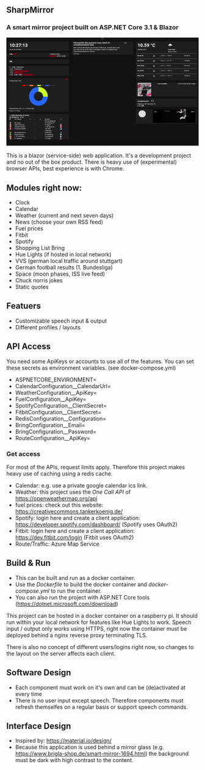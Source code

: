 ## SharpMirror
### A smart mirror project built on ASP.NET Core 3.1 & Blazor

![screenshot example](https://github.com/senj/SharpMirror/blob/master/Documentation/example_2.png "Screenhot example")

This is a blazor (service-side) web application.
It's a development project and no out of the box product.
There is heavy use of (experimental) browser APIs, best experience is with Chrome.

## Modules right now:
- Clock
- Calendar
- Weather (current and next seven days)
- News (choose your own RSS feed)
- Fuel prices
- Fitbit
- Spotify
- Shopping List Bring
- Hue Lights (if hosted in local network)
- VVS (german local traffic around stuttgart)
- German football results (1. Bundesliga)
- Space (moon phases, ISS live feed)
- Chuck norris jokes
- Static quotes

## Featuers
- Customizable speech input & output
- Different profiles / layouts

## API Access
You need some ApiKeys or accounts to use all of the features.
You can set these secrets as environment variables. (see docker-compose.yml)

- ASPNETCORE_ENVIRONMENT=
- CalendarConfiguration__CalendarUrl=
- WeatherConfiguration__ApiKey=
- FuelConfiguration__ApiKey=
- SpotifyConfiguration__ClientSecret=
- FitbitConfiguration__ClientSecret=
- RedisConfiguration__Configuration=
- BringConfiguration__Email=
- BringConfiguration__Password=
- RouteConfiguration__ApiKey=

### Get access
For most of the APIs, request limits apply. Therefore this project makes heavy use of caching using a redis cache. 
- Calendar: e.g. use a private google calendar ics link.
- Weather: this project uses the *One Call API* of https://openweathermap.org/api
- fuel prices: check out this website: https://creativecommons.tankerkoenig.de/
- Spotify: login here and create a client application: https://developer.spotify.com/dashboard/ (Spotify uses OAuth2)
- Fitbit: login here and create a client application: https://dev.fitbit.com/login (Fitbit uses OAuth2)
- Route/Traffic: Azure Map Service

## Build & Run
- This can be built and run as a docker container.
- Use the *Dockerfile* to build the docker container and *docker-compose.yml* to run the container.
- You can also run the project with ASP.NET Core tools (https://dotnet.microsoft.com/download)

This project can be hosted in a docker container on a raspberry pi. It should run within your local network for features like Hue Lights to work. Speech input / output only works using HTTPS, right now the container must be deployed behind a nginx reverse proxy terminating TLS. 

There is also no concept of different users/logins right now, so changes to the layout on the server affects each client.

## Software Design
- Each component must work on it's own and can be (de)activated at every time
- There is no user input except speech. Therefore components must refresh themselfes on a regular basis or support speech commands.  

## Interface Design
- Inspired by: https://material.io/design/
- Because this application is used behind a mirror glass (e.g. https://www.brigla-shop.de/smart-mirror-1694.html) the background must be dark with high contrast to the content. 
